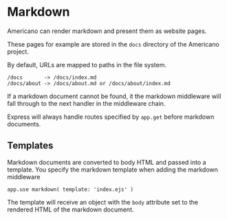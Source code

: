 # Markdown

Americano can render markdown and present them as website pages.

These pages for example are stored in the `docs` directory of the Americano project.

By default, URLs are mapped to paths in the file system.

    /docs       -> /docs/index.md
    /docs/about -> /docs/about.md or /docs/about/index.md

If a markdown document cannot be found,
it the markdown middleware will fall through to the next handler in the
middleware chain.

Express will always handle routes specified by `app.get` before markdown documents.

## Templates

Markdown documents are converted to body HTML and passed into a template.
You specify the markdown template when adding the markdown middleware

    app.use markdown( template: 'index.ejs' )

The template will receive an object with the `body` attribute set to the 
rendered HTML of the markdown document.

    